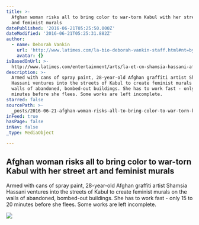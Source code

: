 ```yaml
---
title: >-
  Afghan woman risks all to bring color to war-torn Kabul with her street art
  and feminist murals
datePublished: '2016-06-21T05:25:50.000Z'
dateModified: '2016-06-21T05:25:31.882Z'
author:
  - name: Deborah Vankin
    url: 'http://www.latimes.com/la-bio-deborah-vankin-staff.html#nt=byline'
    avatar: {}
isBasedOnUrl: >-
  http://www.latimes.com/entertainment/arts/la-et-cm-shamsia-hassani-afghanistan-street-art-20160312-htmlstory.html
description: >-
  Armed with cans of spray paint, 28-year-old Afghan graffiti artist Shamsia
  Hassani ventures into the streets of Kabul to create feminist murals on the
  walls of abandoned, bombed-out buildings. She has to work fast - only 15 to 20
  minutes before she flees. Some works are left incomplete.
starred: false
sourcePath: >-
  _posts/2016-06-21-afghan-woman-risks-all-to-bring-color-to-war-torn-kabul-with.md
inFeed: true
hasPage: false
inNav: false
_type: MediaObject

---
```

<article style=""><h1>Afghan woman risks all to bring color to war-torn Kabul with her street art and feminist murals</h1><p>Armed with cans of spray paint, 28-year-old Afghan graffiti artist Shamsia Hassani ventures into the streets of Kabul to create feminist murals on the walls of abandoned, bombed-out buildings. She has to work fast - only 15 to 20 minutes before she flees. Some works are left incomplete.</p><img src="http://www.trbimg.com/img-56e37ef4/turbine/la-et-cm-shamsia-hassani-afghanistan-street-art-20160312" /></article>